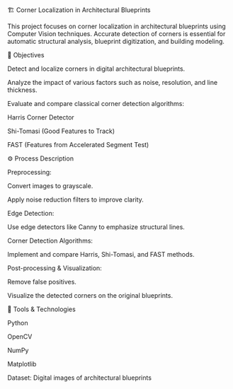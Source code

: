 🏗️ Corner Localization in Architectural Blueprints

This project focuses on corner localization in architectural blueprints using Computer Vision techniques.
Accurate detection of corners is essential for automatic structural analysis, blueprint digitization, and building modeling.

🎯 Objectives

Detect and localize corners in digital architectural blueprints.

Analyze the impact of various factors such as noise, resolution, and line thickness.

Evaluate and compare classical corner detection algorithms:

Harris Corner Detector

Shi-Tomasi (Good Features to Track)

FAST (Features from Accelerated Segment Test)

⚙️ Process Description

Preprocessing:

Convert images to grayscale.

Apply noise reduction filters to improve clarity.

Edge Detection:

Use edge detectors like Canny to emphasize structural lines.

Corner Detection Algorithms:

Implement and compare Harris, Shi-Tomasi, and FAST methods.

Post-processing & Visualization:

Remove false positives.

Visualize the detected corners on the original blueprints.

🧰 Tools & Technologies

Python

OpenCV

NumPy

Matplotlib

Dataset: Digital images of architectural blueprints
